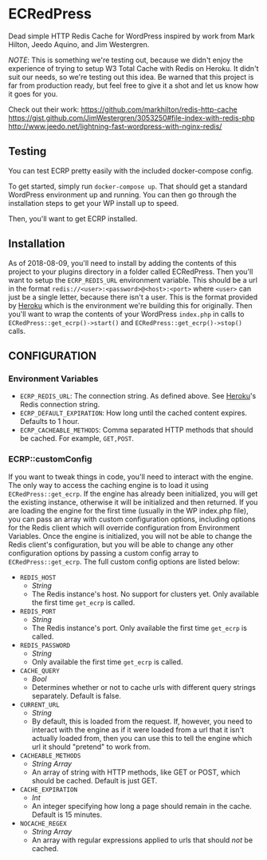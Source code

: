 # ECRedPress

Dead simple HTTP Redis Cache for WordPress inspired by work from Mark Hilton, Jeedo Aquino, and Jim Westergren. 

_NOTE_: This is something we're testing out, because we didn't enjoy the experience of trying to setup W3 Total Cache with Redis on Heroku. It didn't suit our needs, so we're testing out this idea. Be warned that this project is far from production ready, but feel free to give it a shot and let us know how it goes for you.

Check out their work:
https://github.com/markhilton/redis-http-cache
https://gist.github.com/JimWestergren/3053250#file-index-with-redis-php
http://www.jeedo.net/lightning-fast-wordpress-with-nginx-redis/

## Testing

You can test ECRP pretty easily with the included docker-compose config.

To get started, simply run `docker-compose up`. That should get a standard WordPress environment up and running. You can then go through the installation steps to get your WP install up to speed.

Then, you'll want to get ECRP installed. 

## Installation

As of 2018-08-09, you'll need to install by adding the contents of this project to your plugins directory in a folder called ECRedPress. Then you'll want to setup the `ECRP_REDIS_URL` environment variable. This should be a url in the format `redis://<user>:<password>@<host>:<port>` where `<user>` can just be a single letter, because there isn't a user. This is the format provided by [Heroku](https://devcenter.heroku.com/articles/heroku-redis) which is the environment we're building this for originally. Then you'll want to wrap the contents of your WordPress `index.php` in calls to `ECRedPress::get_ecrp()->start()` and `ECRedPress::get_ecrp()->stop()` calls.

## CONFIGURATION

### Environment Variables

- `ECRP_REDIS_URL`: The connection string. As defined above. See [Heroku](https://devcenter.heroku.com/articles/heroku-redis)'s Redis connection string.
- `ECRP_DEFAULT_EXPIRATION`: How long until the cached content expires. Defaults to 1 hour.
- `ECRP_CACHEABLE_METHODS`: Comma separated HTTP methods that should be cached. For example, `GET,POST`.

### ECRP::customConfig

If you want to tweak things in code, you'll need to interact with the engine. The only way to access the caching engine is to load it using `ECRedPress::get_ecrp`. If the engine has already been initialized, you will get the existing instance, otherwise it will be initialized and then returned. If you are loading the engine for the first time (usually in the WP index.php file), you can pass an array with custom configuration options, including options for the Redis client which will override configuration from Environment Variables. Once the engine is initialized, you will not be able to change the Redis client's configuration, but you will be able to change any other configuration options by passing a custom config array to `ECRedPress::get_ecrp`. The full custom config options are listed below:

- `REDIS_HOST` 
    - *String*
    - The Redis instance's host. No support for clusters yet. Only available the first time `get_ecrp` is called.
- `REDIS_PORT` 
    - *String*
    - The Redis instance's port. Only available the first time `get_ecrp` is called.
- `REDIS_PASSWORD`
    - *String*
    - Only available the first time `get_ecrp` is called.
- `CACHE_QUERY` 
    - *Bool*
    - Determines whether or not to cache urls with different query strings separately. Default is false.
- `CURRENT_URL` 
    - *String*
    - By default, this is loaded from the request. If, however, you need to interact with the engine as if it were loaded from a url that it isn't actually loaded from, then you can use this to tell the engine which url it should "pretend" to work from.
- `CACHEABLE_METHODS` 
    - *String Array*
    - An array of string with HTTP methods, like GET or POST, which should be cached. Default is just GET.
- `CACHE_EXPIRATION` 
    - *Int*
    - An integer specifying how long a page should remain in the cache. Default is 15 minutes.
- `NOCACHE_REGEX` 
    - *String Array*
    - An array with regular expressions applied to urls that should _not_ be cached.
 